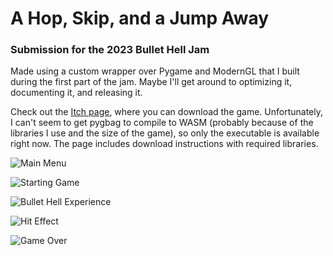 # A Hop, Skip, and a Jump Away

### Submission for the 2023 Bullet Hell Jam

Made using a custom wrapper over Pygame and ModernGL that I built during the first part of the jam. Maybe I'll get around to optimizing it, documenting it, and releasing it.

Check out the [Itch page](https://manguino.itch.io/a-hop-skip-and-a-jump-away), where you can download the game. Unfortunately, I can't seem to get pygbag to compile to WASM (probably because of the libraries I use and the size of the game), so only the executable is available right now. The page includes download instructions with required libraries.

![Main Menu](https://user-images.githubusercontent.com/49696312/236731787-938b52c3-db88-4ec8-94c5-944965c94192.png)

![Starting Game](https://user-images.githubusercontent.com/49696312/236731835-48815532-59f2-4e5f-b031-8ee4c1148e0f.png)

![Bullet Hell Experience](https://user-images.githubusercontent.com/49696312/236731850-5b4697c2-9953-4f59-a1bb-4ac343bd64f9.png)

![Hit Effect](https://user-images.githubusercontent.com/49696312/236731875-07e67e32-28d1-4422-b897-787ca453ac5a.png)

![Game Over](https://user-images.githubusercontent.com/49696312/236731894-323da1bb-dcf3-48ed-97af-c3d33e3cff62.png)
